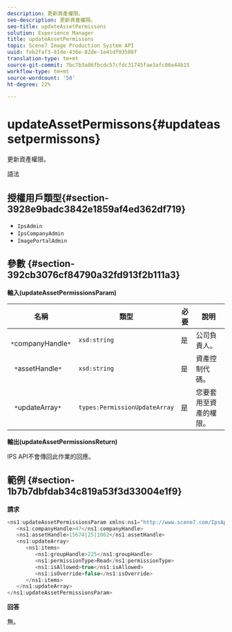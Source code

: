 ```yaml
---
description: 更新資產權限。
seo-description: 更新資產權限。
seo-title: updateAssetPermissons
solution: Experience Manager
title: updateAssetPermissons
topic: Scene7 Image Production System API
uuid: feb2faf3-81de-436e-82de-1e41df03508f
translation-type: tm+mt
source-git-commit: 7bc7b3a86fbcdc57cfdc31745fae3afc06e44b15
workflow-type: tm+mt
source-wordcount: '58'
ht-degree: 22%

---
```



# updateAssetPermissons{#updateassetpermissons}

更新資產權限。

語法

## 授權用戶類型{#section-3928e9badc3842e1859af4ed362df719}

* `IpsAdmin`
* `IpsCompanyAdmin`
* `ImagePortalAdmin`

## 參數 {#section-392cb3076cf84790a32fd913f2b111a3}

**輸入(updateAssetPermissionsParam)**

| 名稱 | 類型 | 必要 | 說明 |
|---|---|---|---|
| ` *`companyHandle`*` | `xsd:string` | 是 | 公司負責人。 |
| ` *`assetHandle`*` | `xsd:string` | 是 | 資產控制代碼。 |
| ` *`updateArray`*` | `types:PermissionUpdateArray` | 是 | 您要套用至資產的權限。 |

**輸出(updateAssetPermissionsReturn)**

IPS API不會傳回此作業的回應。

## 範例 {#section-1b7b7dbfdab34c819a53f3d33004e1f9}

**請求**

```java
<ns1:updateAssetPermissionsParam xmlns:ns1="http://www.scene7.com/IpsApi/xsd">
   <ns1:companyHandle>47</ns1:companyHandle>
   <ns1:assetHandle>15674|25|1062</ns1:assetHandle>
   <ns1:updateArray>
      <ns1:items>
         <ns1:groupHandle>225</ns1:groupHandle>
         <ns1:permissionType>Read</ns1:permissionType>
         <ns1:isAllowed>true</ns1:isAllowed>
         <ns1:isOverride>false</ns1:isOverride>
      </ns1:items>
   </ns1:updateArray>
</ns1:updateAssetPermissionsParam>
```

**回答**

無。
